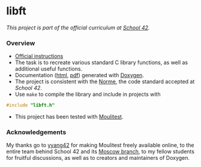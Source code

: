 # libft

*This project is part of the official curriculum at [School 42](https://en.wikipedia.org/wiki/42_(school)).*

### Overview


* [Official instructions](resources/libft.en.pdf)
* The task is to recreate various standard C library functions, as well as additional useful functions.
* Documentation ([html](https://rawcdn.githack.com/almayor/libft/c8f1d0270d43dbdd3ebe6c12aa1bc6ac23ddcd15/resources/documentation-pages/libft_8h.html), [pdf](./doc/documentation.pdf)) generated with [Doxygen](http://www.doxygen.nl).
* The project is consistent with the [Norme](resources/norme.en.pdf), the code standard accepted at *School 42*.
* Use `make` to compile the library and include in projects with
```c
#include "libft.h"
```
* This project has been tested with [Moulitest](https://github.com/yyang42/moulitest).

### Acknowledgements

My thanks go to [yyang42](https://github.com/yyang42) for making Moulitest freely available online, to the entire team behind School 42 and its [Moscow branch](https://21-school.ru
), to my fellow students for fruitful discussions, as well as to creators and maintainers of Doxygen.

